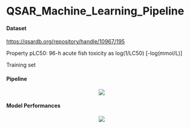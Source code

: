 # QSAR_Machine_Learning_Pipeline


#### Dataset

https://qsardb.org/repository/handle/10967/195

Property pLC50: 96-h acute fish toxicity as log(1/LC50) [-log(mmol/L)]

Training set


#### Pipeline
<center><img src="https://github.com/mhlee216/QSAR_Machine_Learning_Pipeline/blob/main/pipeline.png"></center>

#### Model Performances
<center><img src="https://github.com/mhlee216/QSAR_Machine_Learning_Pipeline/blob/main/results.png"></center>


